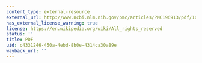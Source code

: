 ```yaml
---
content_type: external-resource
external_url: http://www.ncbi.nlm.nih.gov/pmc/articles/PMC196913/pdf/10010983.pdf
has_external_license_warning: true
license: https://en.wikipedia.org/wiki/All_rights_reserved
status: ''
title: PDF
uid: c4331246-450a-4ebd-8b0e-4314ca30a89e
wayback_url: ''
---
```

